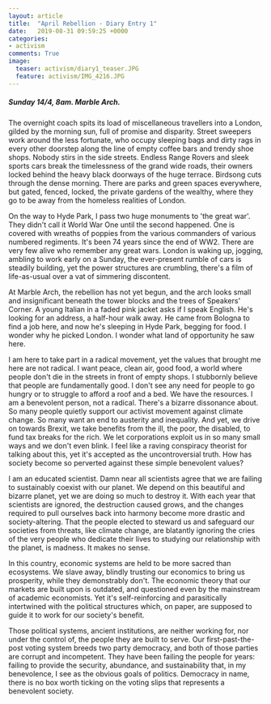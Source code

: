 ```yaml
---
layout: article
title:  "April Rebellion - Diary Entry 1"
date:   2019-08-31 09:59:25 +0000
categories:
- activism
comments: True
image:
  teaser: activism/diary1_teaser.JPG
  feature: activism/IMG_4216.JPG
---
```


##### Sunday 14/4, 8am. Marble Arch.

The overnight coach spits its load of miscellaneous travellers into a London, gilded by the morning sun, full of promise and disparity. Street sweepers work around the less fortunate, who occupy sleeping bags and dirty rags in every other doorstep along the line of empty coffee bars and trendy shoe shops. Nobody stirs in the side streets. Endless Range Rovers and sleek sports cars break the timelessness of the grand wide roads, their owners locked behind the heavy black doorways of the huge terrace. Birdsong cuts through the dense morning. There are parks and green spaces everywhere, but gated, fenced, locked, the private gardens of the wealthy, where they go to be away from the homeless realities of London.

On the way to Hyde Park, I pass two huge monuments to 'the great war'. They didn't call it World War One until the second happened. One is covered with wreaths of poppies from the various commanders of various numbered regiments. It's been 74 years since the end of WW2. There are very few alive who remember any great wars. London is waking up, jogging, ambling to work early on a Sunday, the ever-present rumble of cars is steadily building, yet the power structures are crumbling, there's a film of life-as-usual over a vat of simmering discontent.

At Marble Arch, the rebellion has not yet begun, and the arch looks small and insignificant beneath the tower blocks and the trees of Speakers' Corner. A young Italian in a faded pink jacket asks if I speak English. He's looking for an address, a half-hour walk away. He came from Bologna to find a job here, and now he's sleeping in Hyde Park, begging for food. I wonder why he picked London. I wonder what land of opportunity he saw here.

I am here to take part in a radical movement, yet the values that brought me here are not radical. I want peace, clean air, good food, a world where people don't die in the streets in front of empty shops. I stubbornly believe that people are fundamentally good. I don't see any need for people to go hungry or to struggle to afford a roof and a bed. We have the resources. I am a benevolent person, not a radical. There's a bizarre dissonance about. So many people quietly support our activist movement against climate change. So many want an end to austerity and inequality. And yet, we drive on towards Brexit, we take benefits from the ill, the poor, the disabled, to fund tax breaks for the rich. We let corporations exploit us in so many small ways and we don't even blink. I feel like a raving conspiracy theorist for talking about this, yet it's accepted as the uncontroversial truth. How has society become so perverted against these simple benevolent values?

I am an educated scientist. Damn near all scientists agree that we are failing to sustainably coexist with our planet. We depend on this beautiful and bizarre planet, yet we are doing so much to destroy it. With each year that scientists are ignored, the destruction caused grows, and the changes required to pull ourselves back into harmony become more drastic and society-altering. That the people elected to steward us and safeguard our societies from threats, like climate change, are blatantly ignoring the cries of the very people who dedicate their lives to studying our relationship with the planet, is madness. It makes no sense.

In this country, economic systems are held to be more sacred than ecosystems. We slave away, blindly trusting our economics to bring us prosperity, while they demonstrably don't. The economic theory that our markets are built upon is outdated, and questioned even by the mainstream of academic economists. Yet it's self-reinforcing and parasitically intertwined with the political structures which, on paper, are supposed to guide it to work for our society's benefit.

Those political systems, ancient institutions, are neither working for, nor under the control of, the people they are built to serve. Our first-past-the-post voting system breeds two party democracy, and both of those parties are corrupt and incompetent. They have been failing the people for years: failing to provide the security, abundance, and sustainability that, in my benevolence, I see as the obvious goals of politics. Democracy in name, there is no box worth ticking on the voting slips that represents a benevolent society.
